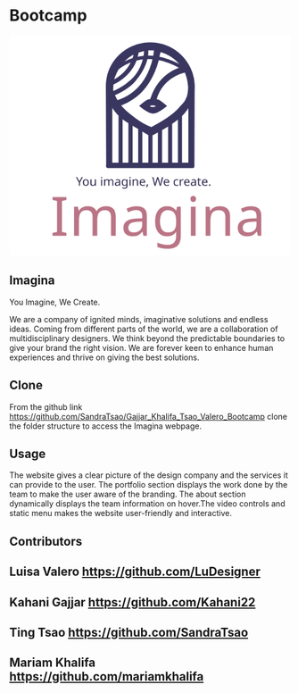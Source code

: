 # Bootcamp
![Imagina Logo](/images/imagina_logo_tagline.svg)

## Imagina
You Imagine, We Create.

We are a company of ignited minds, imaginative solutions and endless ideas. Coming from different parts of the world, we are a collaboration of multidisciplinary designers. We think beyond the predictable boundaries to give your brand the right vision. We are forever keen to enhance human experiences and thrive on giving the best solutions.


## Clone
From the github link https://github.com/SandraTsao/Gajjar_Khalifa_Tsao_Valero_Bootcamp clone the folder structure to access the Imagina webpage.

## Usage
The website gives a clear picture of the design company and the services it can provide to the user. The portfolio section displays the work done by the team to make the user aware of the branding. The about section dynamically displays the team information on hover.The video controls and static menu makes the website user-friendly and interactive. 

## Contributors
## Luisa Valero https://github.com/LuDesigner
## Kahani Gajjar https://github.com/Kahani22
## Ting Tsao https://github.com/SandraTsao
## Mariam Khalifa https://github.com/mariamkhalifa
